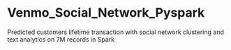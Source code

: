 # Venmo_Social_Network_Pyspark
Predicted customers lifetime transaction with social network clustering and text analytics on 7M records in Spark 
